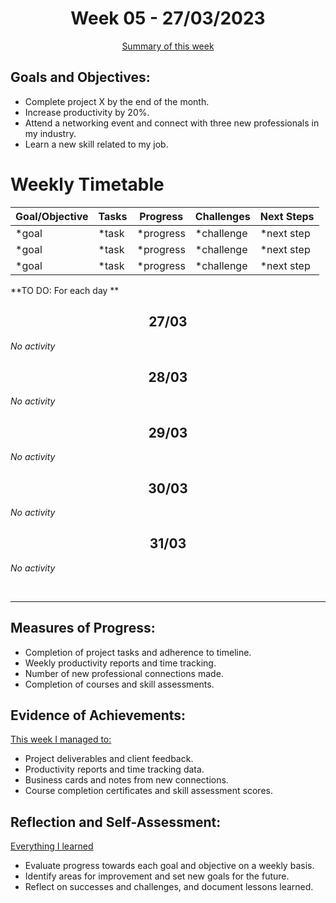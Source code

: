 <h1 align="center">Week 05 - 27/03/2023</h1>

<p align="center"><a href="#summary">Summary of this week</a></p>

 <h2>Goals and Objectives:</h2>
      <ul>
        <li>Complete project X by the end of the month.</li>
        <li>Increase productivity by 20%.</li>
        <li>Attend a networking event and connect with three new professionals in my industry.</li>
        <li>Learn a new skill related to my job.</li>
      </ul>

<h1>Weekly Timetable</h1>
<table>
  <thead>
    <tr>
      <th>Goal/Objective</th>
      <th>Tasks</th>
      <th>Progress</th>
      <th>Challenges</th>
      <th>Next Steps</th>
    </tr>
  </thead>
  <tbody>
    <tr>
      <td>*goal</td>
      <td>*task</td>
      <td>*progress</td>
      <td>*challenge</td>
      <td>*next step</td>
    </tr>
    <tr>
      <td>*goal</td>
      <td>*task</td>
      <td>*progress</td>
      <td>*challenge</td>
      <td>*next step</td>
    </tr>
     <tr>
      <td>*goal</td>
      <td>*task</td>
      <td>*progress</td>
      <td>*challenge</td>
      <td>*next step</td>
    </tr>
  </tbody>
</table>

**TO DO: For each day **

<h2 align="center">27/03</h2>

*No activity*

<h2 align="center">28/03</h2>

*No activity*

<h2 align="center">29/03</h2>

*No activity*

<h2 align="center">30/03</h2>

*No activity*
<h2 align="center">31/03</h2>

*No activity*


<br/>

<hr id="summary" /><!-- Fill this section at the end of each week, -->
      <h2>Measures of Progress:</h2>
      <ul>
        <li>Completion of project tasks and adherence to timeline.</li>
        <li>Weekly productivity reports and time tracking.</li>
        <li>Number of new professional connections made.</li>
        <li>Completion of courses and skill assessments.</li>
      </ul>

<h2>Evidence of Achievements:</h2>
<u>This week I managed to:</u>
      <ul>
        <li>Project deliverables and client feedback.</li>
        <li>Productivity reports and time tracking data.</li>
        <li>Business cards and notes from new connections.</li>
        <li>Course completion certificates and skill assessment scores.</li>
      </ul>

<h2>Reflection and Self-Assessment:</h2>
<u>Everything I learned</u>
      <ul>
        <li>Evaluate progress towards each goal and objective on a weekly basis.</li>
        <li>Identify areas for improvement and set new goals for the future.</li>
        <li>Reflect on successes and challenges, and document lessons learned.</li>
      </ul>
